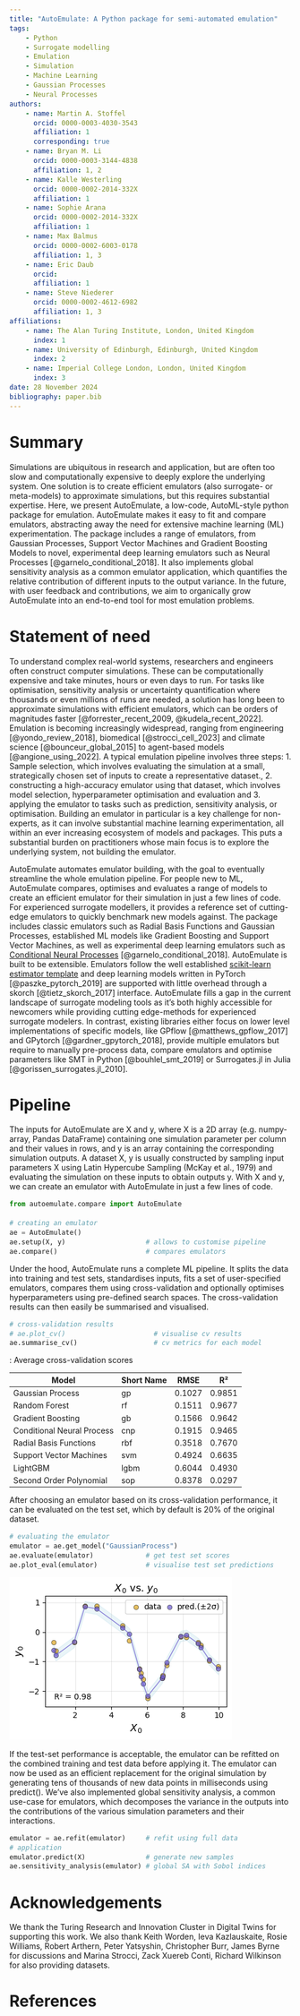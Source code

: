 ```yaml
---
title: "AutoEmulate: A Python package for semi-automated emulation"
tags:
    - Python
    - Surrogate modelling
    - Emulation
    - Simulation
    - Machine Learning
    - Gaussian Processes
    - Neural Processes
authors:
    - name: Martin A. Stoffel
      orcid: 0000-0003-4030-3543
      affiliation: 1
      corresponding: true
    - name: Bryan M. Li
      orcid: 0000-0003-3144-4838
      affiliation: 1, 2
    - name: Kalle Westerling
      orcid: 0000-0002-2014-332X
      affiliation: 1
    - name: Sophie Arana
      orcid: 0000-0002-2014-332X
      affiliation: 1
    - name: Max Balmus
      orcid: 0000-0002-6003-0178
      affiliation: 1, 3
    - name: Eric Daub
      orcid: 
      affiliation: 1
    - name: Steve Niederer
      orcid: 0000-0002-4612-6982
      affiliation: 1, 3
affiliations:
    - name: The Alan Turing Institute, London, United Kingdom
      index: 1
    - name: University of Edinburgh, Edinburgh, United Kingdom
      index: 2
    - name: Imperial College London, London, United Kingdom
      index: 3
date: 28 November 2024
bibliography: paper.bib
---
```


# Summary

Simulations are ubiquitous in research and application, but are often too slow and computationally expensive to deeply explore the underlying system. One solution is to create efficient emulators (also surrogate- or meta-models) to approximate simulations, but this requires substantial expertise. Here, we present AutoEmulate, a low-code, AutoML-style python package for emulation. AutoEmulate makes it easy to fit and compare emulators, abstracting away the need for extensive machine learning (ML) experimentation. The package includes a range of emulators, from Gaussian Processes, Support Vector Machines and Gradient Boosting Models to novel, experimental deep learning emulators such as Neural Processes [@garnelo_conditional_2018]. It also implements global sensitivity analysis as a common emulator application, which quantifies the relative contribution of different inputs to the output variance. In the future, with user feedback and contributions, we aim to organically grow AutoEmulate into an end-to-end tool for most emulation problems.

# Statement of need

To understand complex real-world systems, researchers and engineers often construct computer simulations. These can be computationally expensive and take minutes, hours or even days to run. For tasks like optimisation, sensitivity analysis or uncertainty quantification where thousands or even millions of runs are needed, a solution has long been to approximate simulations with efficient emulators, which can be orders of magnitudes faster [@forrester_recent_2009, @kudela_recent_2022]. Emulation is becoming increasingly widespread, ranging from engineering [@yondo_review_2018], biomedical [@strocci_cell_2023] and climate science [@bounceur_global_2015] to agent-based models [@angione_using_2022]. A typical emulation pipeline involves three steps: 1. Sample selection, which involves evaluating the simulation at a small, strategically chosen set of inputs to create a representative dataset., 2. constructing a high-accuracy emulator using that dataset, which involves model selection, hyperparameter optimisation and evaluation and 3. applying the emulator to tasks such as prediction, sensitivity analysis, or optimisation. Building an emulator in particular is a key challenge for non-experts, as it can involve substantial machine learning experimentation, all within an ever increasing ecosystem of models and packages. This puts a substantial burden on practitioners whose main focus is to explore the underlying system, not building the emulator.

AutoEmulate automates emulator building, with the goal to eventually streamline the whole emulation pipeline. For people new to ML, AutoEmulate compares, optimises and evaluates a range of models to create an efficient emulator for their simulation in just a few lines of code. For experienced surrogate modellers, it provides a reference set of cutting-edge emulators to quickly benchmark new models against. The package includes classic emulators such as Radial Basis Functions and Gaussian Processes, established ML models like Gradient Boosting and Support Vector Machines, as well as experimental deep learning emulators such as [Conditional Neural Processes](https://yanndubs.github.io/Neural-Process-Family/text/Intro.html) [@garnelo_conditional_2018]. AutoEmulate is built to be extensible. Emulators follow the well established [scikit-learn estimator template](https://scikit-learn.org/1.5/developers/develop.html#rolling-your-own-estimator) and deep learning models written in PyTorch [@paszke_pytorch_2019] are supported with little overhead through a skorch [@tietz_skorch_2017] interface. AutoEmulate fills a gap in the current landscape of surrogate modeling tools as it’s both highly accessible for newcomers while providing cutting edge-methods for experienced surrogate modelers. In contrast, existing libraries either focus on lower level implementations of specific models, like GPflow [@matthews_gpflow_2017] and GPytorch [@gardner_gpytorch_2018], provide multiple emulators but require to manually pre-process data, compare emulators and optimise parameters like SMT in Python [@bouhlel_smt_2019] or Surrogates.jl in Julia [@gorissen_surrogates.jl_2010].

# Pipeline

The inputs for AutoEmulate are X and y, where X is a 2D array (e.g. numpy-array, Pandas DataFrame) containing one simulation parameter per column and their values in rows, and y is an array containing the corresponding simulation outputs. A dataset X, y is usually constructed by sampling input parameters X using Latin Hypercube Sampling (McKay et al., 1979) and evaluating the simulation on these inputs to obtain outputs y. With X and y, we can create an emulator with AutoEmulate in just a few lines of code.

```python
from autoemulate.compare import AutoEmulate

# creating an emulator
ae = AutoEmulate()
ae.setup(X, y)                    # allows to customise pipeline 
ae.compare()                      # compares emulators
```

Under the hood, AutoEmulate runs a complete ML pipeline. It splits the data into training and test sets, standardises inputs, fits a set of user-specified emulators, compares them using cross-validation and optionally optimises hyperparameters using pre-defined search spaces. The cross-validation results can then easily be summarised and visualised.

```python
# cross-validation results
# ae.plot_cv()                      # visualise cv results
ae.summarise_cv()                   # cv metrics for each model
```

: Average cross-validation scores

| Model | Short Name | RMSE | R² |
|-------|------------|------|-----|
| Gaussian Process | gp | 0.1027 | 0.9851 |
| Random Forest | rf | 0.1511 | 0.9677 |
| Gradient Boosting | gb | 0.1566 | 0.9642 |
| Conditional Neural Process | cnp | 0.1915 | 0.9465 |
| Radial Basis Functions | rbf | 0.3518 | 0.7670 |
| Support Vector Machines | svm | 0.4924 | 0.6635 |
| LightGBM | lgbm | 0.6044 | 0.4930 |
| Second Order Polynomial | sop | 0.8378 | 0.0297 |

After choosing an emulator based on its cross-validation performance, it can be evaluated on the test set, which by default is 20% of the original dataset.

```python
# evaluating the emulator
emulator = ae.get_model("GaussianProcess")
ae.evaluate(emulator)             # get test set scores
ae.plot_eval(emulator)            # visualise test set predictions
```

![Test set predictions](eval.png)

If the test-set performance is acceptable, the emulator can be refitted on the combined training and test data before applying it. The emulator can now be used as an efficient replacement for the original simulation by generating tens of thousands of new data points in milliseconds using predict(). We’ve also implemented global sensitivity analysis, a common use-case for emulators, which decomposes the variance in the outputs into the contributions of the various simulation parameters and their interactions.

```python
emulator = ae.refit(emulator)     # refit using full data
# application
emulator.predict(X)               # generate new samples
ae.sensitivity_analysis(emulator) # global SA with Sobol indices
```

# Acknowledgements

We thank the Turing Research and Innovation Cluster in Digital Twins for supporting this work. We also thank Keith Worden, Ieva Kazlauskaite, Rosie Williams, Robert Arthern, Peter Yatsyshin, Christopher Burr, James Byrne for discussions and Marina Strocci, Zack Xuereb Conti, Richard Wilkinson for also providing datasets.

# References